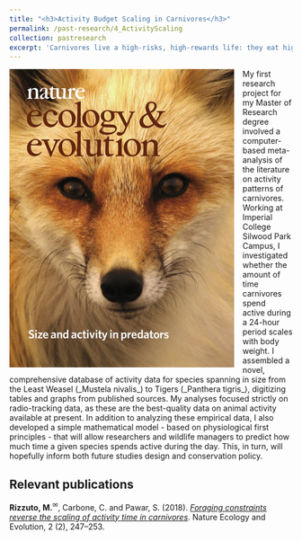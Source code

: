 ```yaml
---
title: "<h3>Activity Budget Scaling in Carnivores</h3>"
permalink: /past-research/4_ActivityScaling
collection: pastresearch
excerpt: 'Carnivores live a high-risks, high-rewards life: they eat highly energetic food but it costs a lot of energy to hunt. I used a mathematical models to study how different-sized species respond to these challenges.'
---
```


<img src="../images/Rizzutoetal_NEE_2018_cover.jpg" alt="My study made the cover of the second issue of Nature Ecology and Evolution in 2018." style = "width:400px;height:531px;margin-right:15px;float:left">
My first research project for my Master of Research degree involved a computer-based meta-analysis of the literature on activity patterns of carnivores. Working at Imperial College Silwood Park Campus, I investigated whether the amount of time carnivores spend active during a 24-hour period scales with body weight. I assembled a novel, comprehensive database of activity data for species spanning in size from the Least Weasel (_Mustela nivalis_) to Tigers (_Panthera tigris_), digitizing tables and graphs from published sources. My analyses focused strictly on radio-tracking data, as these are the best-quality data on animal activity available at present. In addition to analyzing these empirical data, I also developed a simple mathematical model - based on physiological first principles - that will allow researchers and wildlife managers to predict how much time a given species spends active during the day. This, in turn, will hopefully inform both future studies design and conservation policy.

## Relevant publications
**Rizzuto, M.**<sup><a title='Corresponding author'>✉</a></sup>, Carbone, C. and Pawar, S. (2018). [*Foraging constraints reverse the scaling of activity time in carnivores*](https://www.nature.com/articles/s41559-017-0386-1). Nature Ecology and Evolution, 2 (2), 247–253.
